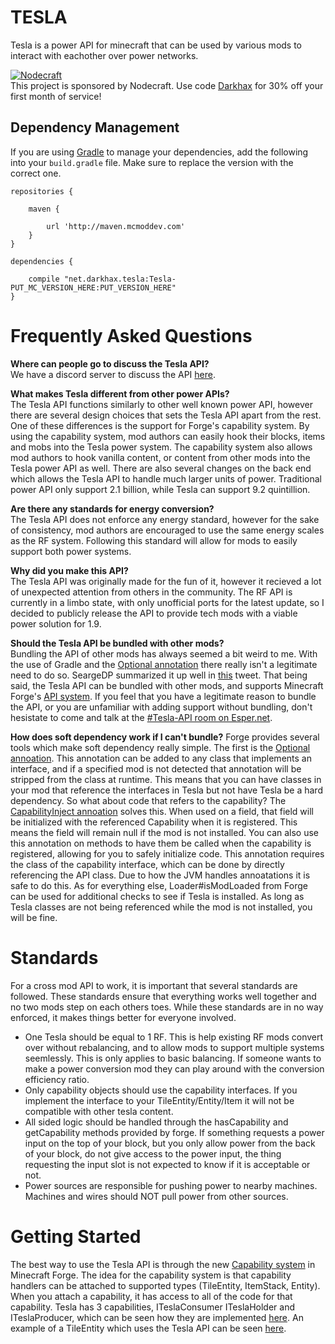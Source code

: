 TESLA
=========
Tesla is a power API for minecraft that can be used by various mods to interact with eachother over power networks.

[![Nodecraft](https://i.imgur.com/sz9PUmK.png)](https://nodecraft.com/r/darkhax)    
This project is sponsored by Nodecraft. Use code [Darkhax](https://nodecraft.com/r/darkhax) for 30% off your first month of service!

## Dependency Management
If you are using [Gradle](https://gradle.org) to manage your dependencies, add the following into your `build.gradle` file. Make sure to replace the version with the correct one.
```
repositories {

    maven {
      
        url 'http://maven.mcmoddev.com'
    }
}

dependencies {

    compile "net.darkhax.tesla:Tesla-PUT_MC_VERSION_HERE:PUT_VERSION_HERE"
}
```

Frequently Asked Questions
==========================
**Where can people go to discuss the Tesla API?**   
We have a discord server to discuss the API [here](https://discord.gg/nN68J34).

**What makes Tesla different from other power APIs?**   
The Tesla API functions similarly to other well known power API, however there are several design choices that sets the Tesla API apart from the rest. One of these differences is the support for Forge's capability system. By using the capability system, mod authors can easily hook their blocks, items and mobs into the Tesla power system. The capability system also allows mod authors to hook vanilla content, or content from other mods into the Tesla power API as well. There are also several changes on the back end which allows the Tesla API to handle much larger units of power. Traditional power API only support 2.1 billion, while Tesla can support 9.2 quintillion. 

**Are there any standards for energy conversion?**   
The Tesla API does not enforce any energy standard, however for the sake of consistency, mod authors are encouraged to use the same energy scales as the RF system. Following this standard will allow for mods to easily support both power systems.

**Why did you make this API?**   
The Tesla API was originally made for the fun of it, however it recieved a lot of unexpected attention from others in the community. The RF API is currently in a limbo state, with only unofficial ports for the latest update, so I decided to publicly release the API to provide tech mods with a viable power solution for 1.9.

**Should the Tesla API be bundled with other mods?**   
Bundling the API of other mods has always seemed a bit weird to me. With the use of Gradle and the [Optional annotation](http://cazzar.net/tutorials/fml/optional-annotations-the-usages/) there really isn't a legitimate need to do so. SeargeDP summarized it up well in [this](https://twitter.com/seargedp/status/473895192387649536) tweet. That being said, the Tesla API can be bundled with other mods, and supports Minecraft Forge's [API system](https://github.com/Minalien/BlogArchive/blob/master/ForgeTutorials/Spotlight__API_Annotation.md). If you feel that you have a legitimate reason to bundle the API, or you are unfamiliar with adding support without bundling, don't hesistate to come and talk at the [#Tesla-API room on Esper.net](http://webchat.esper.net/?nick=&channels=tesla-api).

**How does soft dependency work if I can't bundle?**
Forge provides several tools which make soft dependency really simple. The first is the [Optional annoation](http://cazzar.net/tutorials/fml/optional-annotations-the-usages/). This annotation can be added to any class that implements an interface, and if a specified mod is not detected that annotation will be stripped from the class at runtime. This means that you can have classes in your mod that reference the interfaces in Tesla but not have Tesla be a hard dependency. So what about code that refers to the capability? The [CapabilityInject annoation](https://mcforge.readthedocs.io/en/latest/datastorage/capabilities/) solves this. When used on a field, that field will be initialized with the referenced Capability when it is registered. This means the field will remain null if the mod is not installed. You can also use this annotation on methods to have them be called when the capability is registered, allowing for you to safely initialize code. This annotation requires the class of the capability interface, which can be done by directly referencing the API class. Due to how the JVM handles annoatations it is safe to do this. As for everything else, Loader#isModLoaded from Forge can be used for additional checks to see if Tesla is installed. As long as Tesla classes are not being referenced while the mod is not installed, you will be fine.

Standards
=========
For a cross mod API to work, it is important that several standards are followed. These standards ensure that everything works well together and no two mods step on each others toes. While these standards are in no way enforced, it makes things better for everyone involved. 
- One Tesla should be equal to 1 RF. This is help existing RF mods convert over without rebalancing, and to allow mods to support multiple systems seemlessly. This is only applies to basic balancing. If someone wants to make a power conversion mod they can play around with the conversion efficiency ratio. 
- Only capability objects should use the capability interfaces. If you implement the interface to your TileEntity/Entity/Item it will not be compatible with other tesla content.
- All sided logic should be handled through the hasCapability and getCapability methods provided by forge. If something requests a power input on the top of your block, but you only allow power from the back of your block, do not give access to the power input, the thing requesting the input slot is not expected to know if it is acceptable or not.
- Power sources are responsible for pushing power to nearby machines. Machines and wires should NOT pull power from other sources. 

Getting Started
===============
The best way to use the Tesla API is through the new [Capability system](http://mcforge.readthedocs.io/en/latest/datastorage/capabilities/) in Minecraft Forge. The idea for the capability system is that capability handlers can be attached to supported types (TileEntity, ItemStack, Entity). When you attach a capability, it has access to all of the code for that capability. Tesla has 3 capabilities, ITeslaConsumer ITeslaHolder and ITeslaProducer, which can be seen how they are implemented [here](https://github.com/Darkhax-Minecraft/Tesla/blob/master/src/main/java/net/darkhax/tesla/api/implementation/BaseTeslaContainer.java). An example of a TileEntity which uses the Tesla API can be seen [here](https://github.com/Darkhax-Minecraft/Tesla/blob/master/src/test/java/net/darkhax/teslatest/tileentity/TileEntityAnalyzer.java).
